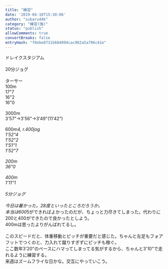 ```yaml
---
title: "練習"
date: '2019-04-10T15:30:06'
author: "subaru44k"
category: "練習(強)"
status: "publish"
allowComments: true
convertBreaks: false
entryHash: "f0ebe8731b684094cac982a5a796c41e"
---
```

ドレイクスタジアム<br>
<br>
20分ジョグ<br>
<br>
ターサー<br>
100m<br>
17"7<br>
16"2<br>
16"0<br>
<br>
3000m<br>
3'57"→3'56"→3'49"(11'42")<br>
<br>
600m*4, r.400jog<br>
1'52"4<br>
1'52"2<br>
1'51"1<br>
1'52"7<br>
<br>
200m<br>
36"0<br>
<br>
400m<br>
1'11"1<br>
<br>
5分ジョグ<br>
<br>
今日は暑かった。28度といったところだろうか。<br>
本当は600*5ができればよかったのだが、ちょっと力尽きてしまった。代わりに200と400ができたので良かったとしよう。<br>
400mは思ったよりがんばれてるし。<br>
<br>
このスピードだと、体重移動とピッチが重要だと感じた。ちゃんと左足もフォアフットでつくのと、力入れて蹴りすぎずにピッチも稼ぐ。<br>
ここ数年3'20"のペースにハマってしまってる気がするから、ちゃんと3'10"で走れるように練習する。<br>
来週はズームフライな日かな。交互にやっていこう。

